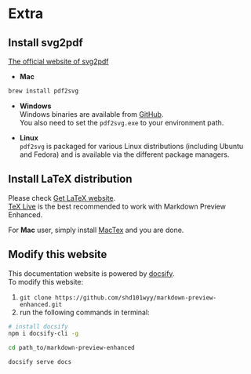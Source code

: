 # Extra
## Install svg2pdf
[The official website of svg2pdf](http://www.cityinthesky.co.uk/opensource/pdf2svg/)  
* **Mac**  
```bash
brew install pdf2svg
```  
* **Windows**  
Windows binaries are available from [GitHub](https://github.com/jalios/pdf2svg-windows).  
You also need to set the `pdf2svg.exe` to your environment path.  


* **Linux**   
`pdf2svg` is packaged for various Linux distributions (including Ubuntu and Fedora) and is available via the different package managers.

## Install LaTeX distribution  
Please check [Get LaTeX website](https://www.latex-project.org/get/).  
[TeX Live](http://www.tug.org/texlive/) is the best recommended to work with Markdown Preview Enhanced.   

For **Mac** user, simply install [MacTex](https://www.tug.org/mactex) and you are done.   


## Modify this website  
This documentation website is powered by [docsify](https://docsify.js.org/#/).   
To modify this website:   

1. `git clone https://github.com/shd101wyy/markdown-preview-enhanced.git`  
2. run the following commands in terminal:   

```bash
# install docsify  
npm i docsify-cli -g

cd path_to/markdown-preview-enhanced  

docsify serve docs  
```

